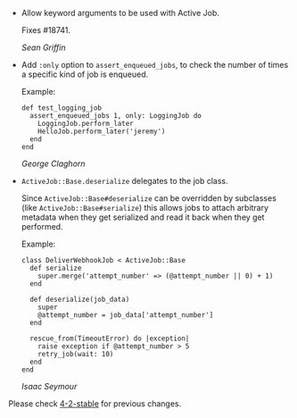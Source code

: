 *   Allow keyword arguments to be used with Active Job.

    Fixes #18741.

    *Sean Griffin*

*   Add `:only` option to `assert_enqueued_jobs`, to check the number of times
    a specific kind of job is enqueued.

    Example:

        def test_logging_job
          assert_enqueued_jobs 1, only: LoggingJob do
            LoggingJob.perform_later
            HelloJob.perform_later('jeremy')
          end
        end

    *George Claghorn*

*   `ActiveJob::Base.deserialize` delegates to the job class.

    Since `ActiveJob::Base#deserialize` can be overridden by subclasses (like
    `ActiveJob::Base#serialize`) this allows jobs to attach arbitrary metadata
    when they get serialized and read it back when they get performed.

    Example:

        class DeliverWebhookJob < ActiveJob::Base
          def serialize
            super.merge('attempt_number' => (@attempt_number || 0) + 1)
          end

          def deserialize(job_data)
            super
            @attempt_number = job_data['attempt_number']
          end

          rescue_from(TimeoutError) do |exception|
            raise exception if @attempt_number > 5
            retry_job(wait: 10)
          end
        end

    *Isaac Seymour*


Please check [4-2-stable](https://github.com/rails/rails/blob/4-2-stable/activejob/CHANGELOG.md) for previous changes.
